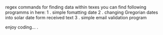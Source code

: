 regex commands for finding data within texes
you can find following programms in here:
  1 . simple fomatting date
  2 . changing Gregorian dates into solar date form received text
  3 . simple email validation program

enjoy coding... .
